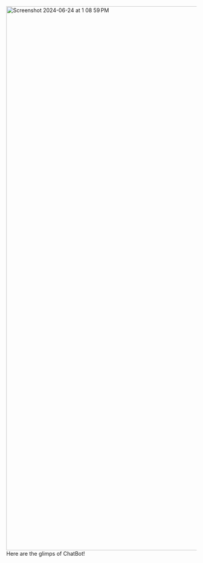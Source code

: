 
<img width="1435" alt="Screenshot 2024-06-24 at 1 08 59 PM" src="https://github.com/Naman0918/ChatBot_Nvidia_Nemotron/assets/102941774/e63590aa-33b3-4b54-967d-d98426fe077b">
Here are the glimps of ChatBot!
